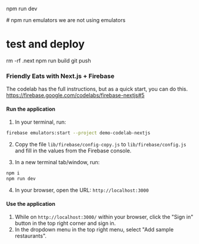 npm run dev

\# npm run emulators we are not using emulators

# test and deploy
rm -rf .next
npm run build
git push 


### Friendly Eats with Next.js + Firebase

The codelab has the full instructions, but as a quick start, you can do this.
https://firebase.google.com/codelabs/firebase-nextjs#5

#### Run the application

1. In your terminal, run:

```sh
firebase emulators:start --project demo-codelab-nextjs
```

2. Copy the file `lib/firebase/config-copy.js` to `lib/firebase/config.js` and fill in the values from the Firebase console.

3. In a new terminal tab/window, run:

```sh
npm i
npm run dev
```

4. In your browser, open the URL: `http://localhost:3000`

#### Use the application

1. While on `http://localhost:3000/` within your browser, click the "Sign in" button in the top right corner and sign in.
2. In the dropdown menu in the top right menu, select "Add sample restaurants".
